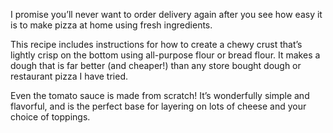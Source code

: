 I promise you’ll never want to order delivery again after you see how easy it is to make pizza at home using fresh ingredients.

This recipe includes instructions for how to create a chewy crust that’s lightly crisp on the bottom using all-purpose flour or bread flour. It makes a dough that is far better (and cheaper!) than any store bought dough or restaurant pizza I have tried.

Even the tomato sauce is made from scratch! It’s wonderfully simple and flavorful, and is the perfect base for layering on lots of cheese and your choice of toppings.